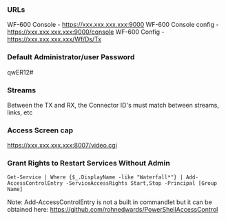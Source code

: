 ### URLs
WF-600 Console - https://xxx.xxx.xxx.xxx:9000
WF-600 Console config - https://xxx.xxx.xxx.xxx:9000/console
WF-600 Config - https://xxx.xxx.xxx.xxx/Wf/Ds/Tx

### Default Administrator/user Password
qwER12#

### Streams
Between the TX and RX, the Connector ID's must match between streams, links, etc

### Access Screen cap
https://xxx.xxx.xxx.xxx:8007/video.cgi


### Grant Rights to Restart Services Without Admin
```
Get-Service | Where {$_.DisplayName -like "Waterfall*"} | Add-AccessControlEntry -ServiceAccessRights Start,Stop -Principal [Group Name] 
```
Note: Add-AccessControlEntry is not a built in commandlet but it can be obtained here: https://github.com/rohnedwards/PowerShellAccessControl